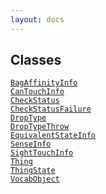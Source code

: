 ```yaml
---
layout: docs
---
```

## Classes

<a href="../object/BagAffinityInfo.html#BagAffinityInfo"
target="main"><code>BagAffinityInfo</code></a>  
<a href="../object/CanTouchInfo.html#CanTouchInfo"
target="main"><code>CanTouchInfo</code></a>  
<a href="../object/CheckStatus.html#CheckStatus"
target="main"><code>CheckStatus</code></a>  
<a href="../object/CheckStatusFailure.html#CheckStatusFailure"
target="main"><code>CheckStatusFailure</code></a>  
<a href="../object/DropType.html#DropType"
target="main"><code>DropType</code></a>  
<a href="../object/DropTypeThrow.html#DropTypeThrow"
target="main"><code>DropTypeThrow</code></a>  
<a href="../object/EquivalentStateInfo.html#EquivalentStateInfo"
target="main"><code>EquivalentStateInfo</code></a>  
<a href="../object/SenseInfo.html#SenseInfo"
target="main"><code>SenseInfo</code></a>  
<a href="../object/SightTouchInfo.html#SightTouchInfo"
target="main"><code>SightTouchInfo</code></a>  
<a href="../object/Thing.html#Thing"
target="main"><code>Thing</code></a>  
<a href="../object/ThingState.html#ThingState"
target="main"><code>ThingState</code></a>  
<a href="../object/VocabObject.html#VocabObject"
target="main"><code>VocabObject</code></a>  
